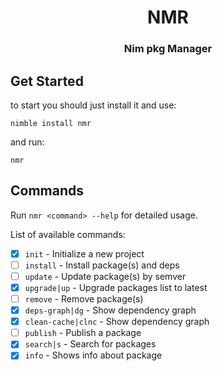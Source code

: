 <div align="center">

# NMR
### Nim pkg Manager

</div>


## Get Started

to start you should just install it and use:
```shell
nimble install nmr
```

and run:
```shell
nmr
```


## Commands
Run `nmr <command> --help` for detailed usage.

List of available commands:
- [x] `init` - Initialize a new project
- [ ] `install` - Install package(s) and deps
- [ ] `update` - Update package(s) by semver
- [x] `upgrade|up` - Upgrade packages list to latest
- [ ] `remove` - Remove package(s)
- [x] `deps-graph|dg` - Show dependency graph
- [x] `clean-cache|clnc` - Show dependency graph
- [ ] `publish` - Publish a package
- [x] `search|s` - Search for packages
- [x] `info` - Shows info about package
